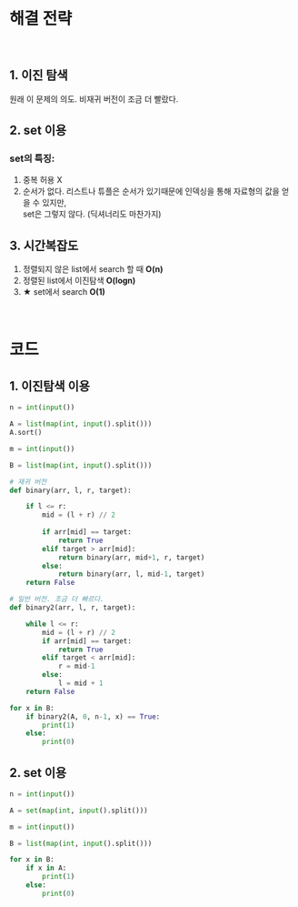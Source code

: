 > [  ](  )   

# 해결 전략

</br>

## 1. 이진 탐색
원래 이 문제의 의도. 비재귀 버전이 조금 더 빨랐다.  

## 2. set 이용

### set의 특징:
1. 중복 허용 X
2. 순서가 없다.
리스트나 튜플은 순서가 있기때문에 인덱싱을 통해 자료형의 값을 얻을 수 있지만,   
set은 그렇지 않다. (딕셔너리도 마찬가지)

## 3. 시간복잡도
1. 정렬되지 않은 list에서 search 할 때 **O(n)**
2. 정렬된 list에서 이진탐색 **O(logn)**
3. ★ set에서 search **O(1)**


</br>

# 코드

## 1. 이진탐색 이용

```python
n = int(input())

A = list(map(int, input().split()))
A.sort()

m = int(input())

B = list(map(int, input().split()))

# 재귀 버전
def binary(arr, l, r, target):

    if l <= r:
        mid = (l + r) // 2
        
        if arr[mid] == target:
            return True
        elif target > arr[mid]:
            return binary(arr, mid+1, r, target)
        else:
            return binary(arr, l, mid-1, target)
    return False

# 일반 버전. 조금 더 빠르다.
def binary2(arr, l, r, target):

    while l <= r:
        mid = (l + r) // 2
        if arr[mid] == target:
            return True
        elif target < arr[mid]:
            r = mid-1
        else:
            l = mid + 1
    return False

for x in B:
    if binary2(A, 0, n-1, x) == True:
        print(1)  
    else:
        print(0)
```

## 2. set 이용

```python
n = int(input())

A = set(map(int, input().split()))

m = int(input())

B = list(map(int, input().split()))

for x in B:
    if x in A:
        print(1)  
    else:
        print(0)
```